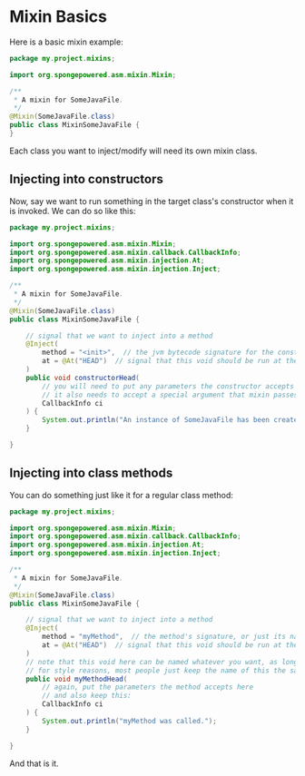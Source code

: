 # Mixin Basics

Here is a basic mixin example:

```java
package my.project.mixins;

import org.spongepowered.asm.mixin.Mixin;

/**
 * A mixin for SomeJavaFile.
 */
@Mixin(SomeJavaFile.class)
public class MixinSomeJavaFile {
}
```

Each class you want to inject/modify will need its own mixin class.

## Injecting into constructors

Now, say we want to run something in the target class's constructor when it is invoked. We can do so like this:

```java
package my.project.mixins;

import org.spongepowered.asm.mixin.Mixin;
import org.spongepowered.asm.mixin.callback.CallbackInfo;
import org.spongepowered.asm.mixin.injection.At;
import org.spongepowered.asm.mixin.injection.Inject;

/**
 * A mixin for SomeJavaFile.
 */
@Mixin(SomeJavaFile.class)
public class MixinSomeJavaFile {

    // signal that we want to inject into a method
    @Inject(
        method = "<init>",  // the jvm bytecode signature for the constructor
        at = @At("HEAD")  // signal that this void should be run at the method HEAD, meaning the first opcode
    )
    public void constructorHead(
        // you will need to put any parameters the constructor accepts here, they will be the actual passed values
        // it also needs to accept a special argument that mixin passes to this injection method
        CallbackInfo ci
    ) {
        System.out.println("An instance of SomeJavaFile has been created!");
    }

}
```

## Injecting into class methods

You can do something just like it for a regular class method:

```java
package my.project.mixins;

import org.spongepowered.asm.mixin.Mixin;
import org.spongepowered.asm.mixin.callback.CallbackInfo;
import org.spongepowered.asm.mixin.injection.At;
import org.spongepowered.asm.mixin.injection.Inject;

/**
 * A mixin for SomeJavaFile.
 */
@Mixin(SomeJavaFile.class)
public class MixinSomeJavaFile {

    // signal that we want to inject into a method
    @Inject(
        method = "myMethod",  // the method's signature, or just its name
        at = @At("HEAD")  // signal that this void should be run at the method HEAD, meaning the first opcode
    )
    // note that this void here can be named whatever you want, as long as it doesn't conflict with other methods
    // for style reasons, most people just keep the name of this the same as the name of the target method.
    public void myMethodHead(
        // again, put the parameters the method accepts here
        // and also keep this:
        CallbackInfo ci
    ) {
        System.out.println("myMethod was called.");
    }

}
```

And that is it.
